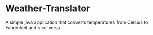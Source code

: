 # Weather-Translator
A simple java application that converts temperatures from Celcius to Fahrenheit and vice-versa
